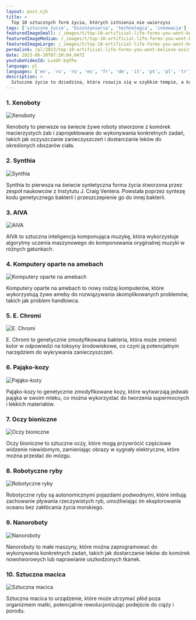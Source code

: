 ```yaml
---
layout: post.njk
title: >
  Top 10 sztucznych form życia, których istnienia nie uwierzysz
tags: ['sztuczne życie', 'bioinżynieria', 'technologia', 'innowacja']
featuredImageSmall: /_images/t/top-10-artificial-life-forms-you-wont-believe-exist-cover-pl-small.webp
featuredImageMedium: /_images/t/top-10-artificial-life-forms-you-wont-believe-exist-cover-pl-medium.webp
featuredImageLarge: /_images/t/top-10-artificial-life-forms-you-wont-believe-exist-cover-pl-large.webp
permalink: /pl/2023/top-10-artificial-life-forms-you-wont-believe-exist.html
date: 2023-06-30T07:20:04.047Z
youtubeVideoId: LusOF-bqfPw
language: pl
languages: ['en', 'ru', 'ro', 'es', 'fr', 'de', 'it', 'pt', 'pl', 'tr']
description: >
  Sztuczne życie to dziedzina, która rozwija się w szybkim tempie, a każdego dnia dokonuje się w niej nowych odkryć. Oto kilka najbardziej fascynujących i porażających umysł sztucznych form życia, jakie kiedykolwiek stworzono.
---
```


### 1. Xenoboty

![Xenoboty](/_images/b/be1d52f7dd6b83c0da8d07f95090b890-medium.webp)

Xenoboty to pierwsze na świecie żywe roboty stworzone z komórek macierzystych żab i zaprojektowane do wykonywania konkretnych zadań, takich jak oczyszczanie zanieczyszczeń i dostarczanie leków do określonych obszarów ciała.

### 2. Synthia

![Synthia](/_images/a/a772680556b706204d8b3efcd53e7407-medium.webp)

Synthia to pierwsza na świecie syntetyczna forma życia stworzona przez zespół naukowców z Instytutu J. Craig Ventera. Powstała poprzez syntezę kodu genetycznego bakterii i przeszczepienie go do innej bakterii.

### 3. AIVA

![AIVA](/_images/c/c6e54d768445cb4cc52454b3d7c19d61-medium.webp)

AIVA to sztuczna inteligencja komponująca muzykę, która wykorzystuje algorytmy uczenia maszynowego do komponowania oryginalnej muzyki w różnych gatunkach.

### 4. Komputery oparte na amebach

![Komputery oparte na amebach](/_images/d/dfe5fae75db2b88e36bb398c1978184d-medium.webp)

Komputery oparte na amebach to nowy rodzaj komputerów, które wykorzystują żywe ameby do rozwiązywania skomplikowanych problemów, takich jak problem handlowca.

### 5. E. Chromi

![E. Chromi](/_images/7/7140ce2461d9c2985d4e7803313c645f-medium.webp)

E. Chromi to genetycznie zmodyfikowana bakteria, która może zmienić kolor w odpowiedzi na toksyny środowiskowe, co czyni ją potencjalnym narzędziem do wykrywania zanieczyszczeń.

### 6. Pająko-kozy

![Pająko-kozy](/_images/c/c1a249bf4d5db5a73c4144a258acd1b1-medium.webp)

Pająko-kozy to genetycznie zmodyfikowane kozy, które wytwarzają jedwab pająka w swoim mleku, co można wykorzystać do tworzenia supermocnych i lekkich materiałów.

### 7. Oczy bioniczne

![Oczy bioniczne](/_images/a/a88faeed4773e8e879c2d92f3a6be678-medium.webp)

Oczy bioniczne to sztuczne oczy, które mogą przywrócić częściowe widzenie niewidomym, zamieniając obrazy w sygnały elektryczne, które można przesłać do mózgu.

### 8. Robotyczne ryby

![Robotyczne ryby](/_images/1/1e5ecb6a4fc0e2d581b3fde449195355-medium.webp)

Robotyczne ryby są autonomicznymi pojazdami podwodnymi, które imitują zachowanie pływania rzeczywistych ryb, umożliwiając im eksplorowanie oceanu bez zakłócania życia morskiego.

### 9. Nanoroboty

![Nanoroboty](/_images/b/b81b790690742d944c2fe7382f4e7fd3-medium.webp)

Nanoroboty to małe maszyny, które można zaprogramować do wykonywania konkretnych zadań, takich jak dostarczanie leków do komórek nowotworowych lub naprawianie uszkodzonych tkanek.

### 10. Sztuczna macica

![Sztuczna macica](/_images/f/f38b098aafd7119dd2f3a077f0c292be-medium.webp)

Sztuczna macica to urządzenie, które może utrzymać płód poza organizmem matki, potencjalnie rewolucjonizując podejście do ciąży i porodu.

